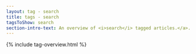 ```yaml
---
layout: tag - search
title: tags - search
tagsToShow: search
section-intro-text: An overview of <i>search</i> tagged articles.</a>.
---
```


{% include tag-overview.html %}
